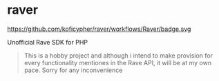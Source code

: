 # raver
https://github.com/koficypher/raver/workflows/Raver/badge.svg

Unofficial Rave SDK for PHP

>This is a hobby project and although i intend to make provision for every functionality mentiones in the Rave API, it will be at my own pace. Sorry for any inconvenience
